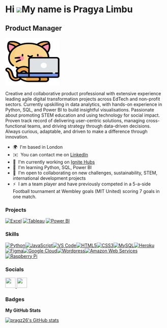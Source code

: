 Hi ![](https://user-images.githubusercontent.com/18350557/176309783-0785949b-9127-417c-8b55-ab5a4333674e.gif)My name is Pragya Limbu
====================================================================================================================================

Product Manager
---------------
<b> <img src="kitty.png" alt="catcompute" width="170" height="150"> </b>
<p>
Creative and collaborative product professional with extensive experience leading agile digital transformation projects across EdTech and non-profit sectors. Currently upskilling in data analytics, with hands-on experience in Python, SQL, and Power BI to build insightful visualisations. Passionate about promoting STEM education and using technology for social impact. Proven track record of delivering user-centric solutions, managing cross-functional teams, and driving strategy through data-driven decisions. Always curious, adaptable, and driven to make a difference through innovation. </p>

* 🌍  I'm based in London
* ✉️  You can contact me on [LinkedIn](http://www.linkedin.com/in/pragya-limbu-g/)
* 🚀  I'm currently working on [Ignite Hubs](http://www.ignitehubs.org.uk/)
* 🧠  I'm learning Python, SQL, Power BI
* 🤝  I'm open to collaborating on new challenges, sustainability, STEM, international development projects
* ⚡  I am a team player and have previously competed in a 5-a-side Football tournament at Wembley goals (MIT United) scoring 7 goals in one match.

### Projects
<!-- Working Excel, Tableau, Power BI icons -->
<a href="https://www.microsoft.com/en-us/microsoft-365/excel" target="_blank"><img src="https://img.icons8.com/color/48/000000/microsoft-excel-2019--v1.png" width="36" height="36" alt="Excel" /></a>
<a href="https://www.tableau.com/" target="_blank"><img src="https://img.icons8.com/color/48/000000/tableau-software.png" width="36" height="36" alt="Tableau" /></a>
<a href="https://powerbi.microsoft.com/" target="_blank"><img src="https://img.icons8.com/color/48/000000/power-bi.png" width="36" height="36" alt="Power BI" /></a>
</p>


### Skills
<p align="left">
<a href="https://www.python.org/" target="_blank" rel="noreferrer"><img src="https://raw.githubusercontent.com/danielcranney/readme-generator/main/public/icons/skills/python-colored.svg" width="36" height="36" alt="Python" /></a><a href="https://developer.mozilla.org/en-US/docs/Web/JavaScript" target="_blank" rel="noreferrer"><img src="https://raw.githubusercontent.com/danielcranney/readme-generator/main/public/icons/skills/javascript-colored.svg" width="36" height="36" alt="JavaScript" /></a><a href="https://code.visualstudio.com/" target="_blank" rel="noreferrer"><img src="https://raw.githubusercontent.com/danielcranney/readme-generator/main/public/icons/skills/visualstudiocode.svg" width="36" height="36" alt="VS Code" /></a><a href="https://developer.mozilla.org/en-US/docs/Glossary/HTML5" target="_blank" rel="noreferrer"><img src="https://raw.githubusercontent.com/danielcranney/readme-generator/main/public/icons/skills/html5-colored.svg" width="36" height="36" alt="HTML5" /></a><a href="https://www.w3.org/TR/CSS/#css" target="_blank" rel="noreferrer"><img src="https://raw.githubusercontent.com/danielcranney/readme-generator/main/public/icons/skills/css3-colored.svg" width="36" height="36" alt="CSS3" /></a><a href="https://www.mysql.com/" target="_blank" rel="noreferrer"><img src="https://raw.githubusercontent.com/danielcranney/readme-generator/main/public/icons/skills/mysql-colored.svg" width="36" height="36" alt="MySQL" /></a><a href="https://www.heroku.com/" target="_blank" rel="noreferrer"><img src="https://raw.githubusercontent.com/danielcranney/readme-generator/main/public/icons/skills/heroku-colored.svg" width="36" height="36" alt="Heroku" /></a><a href="https://www.figma.com/" target="_blank" rel="noreferrer"><img src="https://raw.githubusercontent.com/danielcranney/readme-generator/main/public/icons/skills/figma-colored.svg" width="36" height="36" alt="Figma" /></a><a href="https://cloud.google.com/" target="_blank" rel="noreferrer"><img src="https://raw.githubusercontent.com/danielcranney/readme-generator/main/public/icons/skills/googlecloud-colored.svg" width="36" height="36" alt="Google Cloud" /></a><a href="https://wordpress.com" target="_blank" rel="noreferrer"><img src="https://raw.githubusercontent.com/danielcranney/readme-generator/main/public/icons/skills/wordpress-colored.svg" width="36" height="36" alt="Wordpress" /></a><a href="https://aws.amazon.com" target="_blank" rel="noreferrer"><img src="https://raw.githubusercontent.com/danielcranney/readme-generator/main/public/icons/skills/aws-colored.svg" width="36" height="36" alt="Amazon Web Services" /></a><a href="https://www.raspberrypi.org/" target="_blank" rel="noreferrer"><img src="https://raw.githubusercontent.com/danielcranney/readme-generator/main/public/icons/skills/raspberrypi-colored.svg" width="36" height="36" alt="Raspberry Pi" /></a>
</p>



### Socials

<p align="left"> <a href="https://www.github.com/pragz26" target="_blank" rel="noreferrer"> <picture> <source media="(prefers-color-scheme: dark)" srcset="https://raw.githubusercontent.com/danielcranney/readme-generator/main/public/icons/socials/github-dark.svg" /> <source media="(prefers-color-scheme: light)" srcset="https://raw.githubusercontent.com/danielcranney/readme-generator/main/public/icons/socials/github.svg" /> <img src="https://raw.githubusercontent.com/danielcranney/readme-generator/main/public/icons/socials/github.svg" width="32" height="32" /> </picture> </a> <a href="https://www.linkedin.com/in/pragya-limbu-0b7521354" target="_blank" rel="noreferrer"> <picture> <source media="(prefers-color-scheme: dark)" srcset="https://raw.githubusercontent.com/danielcranney/readme-generator/main/public/icons/socials/linkedin-dark.svg" /> <source media="(prefers-color-scheme: light)" srcset="https://raw.githubusercontent.com/danielcranney/readme-generator/main/public/icons/socials/linkedin.svg" /> <img src="https://raw.githubusercontent.com/danielcranney/readme-generator/main/public/icons/socials/linkedin.svg" width="32" height="32" /> </picture> </a></p>

### Badges

<b>My GitHub Stats</b>

<a href="http://www.github.com/pragz26"><img src="https://github-readme-stats.vercel.app/api?username=pragz26&show_icons=true&hide=&count_private=true&title_color=0891b2&text_color=ffffff&icon_color=0891b2&bg_color=1c1917&hide_border=true&show_icons=true" alt="pragz26's GitHub stats" /></a>

